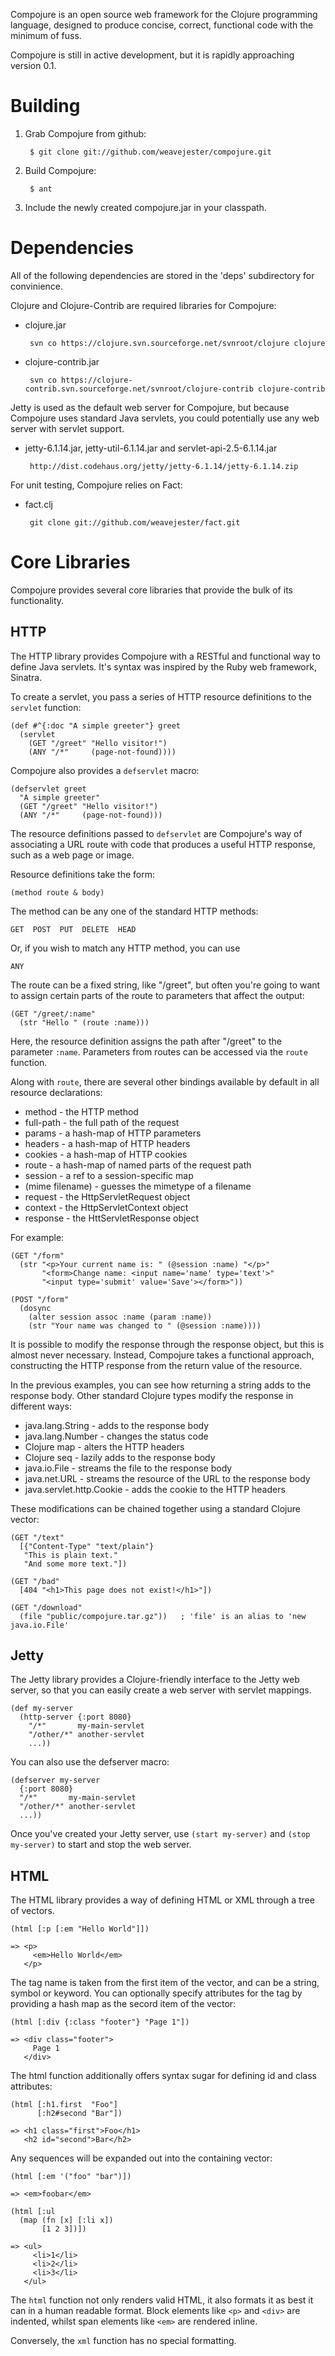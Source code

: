 Compojure is an open source web framework for the Clojure programming language,
designed to produce concise, correct, functional code with the minimum of fuss.

Compojure is still in active development, but it is rapidly approaching version
0.1.

Building
========

1. Grab Compojure from github:

        $ git clone git://github.com/weavejester/compojure.git

2. Build Compojure:

        $ ant

3. Include the newly created compojure.jar in your classpath.


Dependencies
============

All of the following dependencies are stored in the 'deps' subdirectory for
convinience.

Clojure and Clojure-Contrib are required libraries for Compojure:

- clojure.jar

       svn co https://clojure.svn.sourceforge.net/svnroot/clojure clojure

- clojure-contrib.jar

       svn co https://clojure-contrib.svn.sourceforge.net/svnroot/clojure-contrib clojure-contrib

Jetty is used as the default web server for Compojure, but because Compojure
uses standard Java servlets, you could potentially use any web server with
servlet support.

- jetty-6.1.14.jar, jetty-util-6.1.14.jar and servlet-api-2.5-6.1.14.jar

       http://dist.codehaus.org/jetty/jetty-6.1.14/jetty-6.1.14.zip

For unit testing, Compojure relies on Fact:

- fact.clj

       git clone git://github.com/weavejester/fact.git


Core Libraries
==============

Compojure provides several core libraries that provide the bulk of its
functionality.

HTTP
----

The HTTP library provides Compojure with a RESTful and functional way to define
Java servlets. It's syntax was inspired by the Ruby web framework, Sinatra.

To create a servlet, you pass a series of HTTP resource definitions to the
`servlet` function:

    (def #^{:doc "A simple greeter"} greet
      (servlet
        (GET "/greet" "Hello visitor!")
        (ANY "/*"     (page-not-found))))

Compojure also provides a `defservlet` macro:

    (defservlet greet
      "A simple greeter"
      (GET "/greet" "Hello visitor!")
      (ANY "/*"     (page-not-found)))

The resource definitions passed to `defservlet` are Compojure's way of
associating a URL route with code that produces a useful HTTP response, such as
a web page or image.

Resource definitions take the form:

    (method route & body)

The method can be any one of the standard HTTP methods:

    GET  POST  PUT  DELETE  HEAD

Or, if you wish to match any HTTP method, you can use

    ANY

The route can be a fixed string, like "/greet", but often you're going to want
to assign certain parts of the route to parameters that affect the output:

    (GET "/greet/:name"
      (str "Hello " (route :name)))

Here, the resource definition assigns the path after "/greet" to the parameter
`:name`. Parameters from routes can be accessed via the `route` function.

Along with `route`, there are several other bindings available by default in
all resource declarations:

  * method          - the HTTP method
  * full-path       - the full path of the request 
  * params          - a hash-map of HTTP parameters
  * headers         - a hash-map of HTTP headers
  * cookies         - a hash-map of HTTP cookies
  * route           - a hash-map of named parts of the request path
  * session         - a ref to a session-specific map
  * (mime filename) - guesses the mimetype of a filename
  * request         - the HttpServletRequest object
  * context         - the HttpServletContext object
  * response        - the HttServletResponse object

For example:

    (GET "/form"
      (str "<p>Your current name is: " (@session :name) "</p>"
           "<form>Change name: <input name='name' type='text'>"
           "<input type='submit' value='Save'></form>"))

    (POST "/form"
      (dosync
        (alter session assoc :name (param :name))
        (str "Your name was changed to " (@session :name))))


It is possible to modify the response through the response object, but this is
almost never necessary. Instead, Compojure takes a functional approach,
constructing the HTTP response from the return value of the resource.

In the previous examples, you can see how returning a string adds to the
response body. Other standard Clojure types modify the response in different
ways:

 * java.lang.String         - adds to the response body
 * java.lang.Number         - changes the status code
 * Clojure map              - alters the HTTP headers
 * Clojure seq              - lazily adds to the response body
 * java.io.File             - streams the file to the response body
 * java.net.URL             - streams the resource of the URL to the response body
 * java.servlet.http.Cookie - adds the cookie to the HTTP headers

These modifications can be chained together using a standard Clojure vector:

    (GET "/text"
      [{"Content-Type" "text/plain"}
       "This is plain text."
       "And some more text."])

    (GET "/bad"
      [404 "<h1>This page does not exist!</h1>"])

    (GET "/download"
      (file "public/compojure.tar.gz"))   ; 'file' is an alias to 'new java.io.File'

Jetty
-----

The Jetty library provides a Clojure-friendly interface to the Jetty web
server, so that you can easily create a web server with servlet mappings.

    (def my-server
      (http-server {:port 8080}
        "/*"       my-main-servlet
        "/other/*" another-servlet
        ...))

You can also use the defserver macro:

    (defserver my-server
      {:port 8080}
      "/*"       my-main-servlet
      "/other/*" another-servlet
      ...))

Once you've created your Jetty server, use `(start my-server)` and
`(stop my-server)` to start and stop the web server.

HTML
----

The HTML library provides a way of defining HTML or XML through a tree of
vectors.

    (html [:p [:em "Hello World"]])

    => <p>
         <em>Hello World</em>
       </p>

The tag name is taken from the first item of the vector, and can be a string,
symbol or keyword. You can optionally specify attributes for the tag by
providing a hash map as the secord item of the vector:

    (html [:div {:class "footer"} "Page 1"])

    => <div class="footer">
         Page 1
       </div>

The html function additionally offers syntax sugar for defining id and class
attributes:

    (html [:h1.first  "Foo"]
          [:h2#second "Bar"])

    => <h1 class="first">Foo</h1>
       <h2 id="second">Bar</h2>

Any sequences will be expanded out into the containing vector:

    (html [:em '("foo" "bar")])

    => <em>foobar</em>

    (html [:ul
      (map (fn [x] [:li x])
           [1 2 3])])

    => <ul>
         <li>1</li>
         <li>2</li>
         <li>3</li>
       </ul>

The `html` function not only renders valid HTML, it also formats it as best it
can in a human readable format. Block elements like `<p>` and `<div>` are
indented, whilst span elements like `<em>` are rendered inline.

Conversely, the `xml` function has no special formatting.
